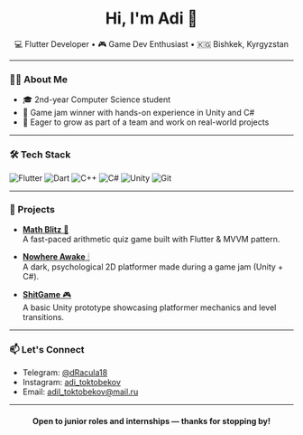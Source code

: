 <h1 align="center">Hi, I'm Adi 👋</h1>

<p align="center">
  💻 Flutter  Developer • 🎮 Game Dev Enthusiast • 🇰🇬 Bishkek, Kyrgyzstan
</p>

---

### 👨‍💻 About Me

- 🎓 2nd-year Computer Science student
- 🧩 Game jam winner with hands-on experience in Unity and C# 
- 🚀 Eager to grow as part of a team and work on real-world projects

---

### 🛠 Tech Stack

![Flutter](https://img.shields.io/badge/Flutter-%2302569B.svg?style=for-the-badge&logo=Flutter&logoColor=white)
![Dart](https://img.shields.io/badge/dart-%230175C2.svg?style=for-the-badge&logo=dart&logoColor=white)
![C++](https://img.shields.io/badge/c++-%2300599C.svg?style=for-the-badge&logo=c%2B%2B&logoColor=white)
![C#](https://img.shields.io/badge/c%23-%23239120.svg?style=for-the-badge&logo=csharp&logoColor=white)
![Unity](https://img.shields.io/badge/unity-%23000000.svg?style=for-the-badge&logo=unity&logoColor=white)
![Git](https://img.shields.io/badge/git-%23F05033.svg?style=for-the-badge&logo=git&logoColor=white)

---

### 📌 Projects

- [**Math Blitz** 🧠](https://github.com/Atoktobekov/math_blitz)  
  A fast-paced arithmetic quiz game built with Flutter & MVVM pattern.

- [**Nowhere Awake** 🕯](https://github.com/Atoktobekov/nowhereAwake)  
  A dark, psychological 2D platformer made during a game jam (Unity + C#).

- [**ShitGame** 🎮](https://github.com/Atoktobekov/shitGame)  
  A basic Unity prototype showcasing platformer mechanics and level transitions.


---

### 📫 Let's Connect

- Telegram: [@dRacula18](https://t.me/dRacula18)
- Instagram: [adi_toktobekov](https://www.instagram.com/adi_toktobekov)
- Email: adil_toktobekov@mail.ru

---

<h4 align="center">Open to junior roles and internships — thanks for stopping by!</h4>
